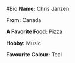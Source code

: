 #Bio
**Name:** Chris Janzen

**From:** Canada

**A Favorite Food:** Pizza

**Hobby:** Music

**Favourite Colour:** Teal
